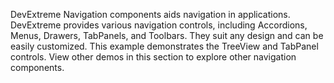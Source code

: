 DevExtreme Navigation components aids navigation in applications. DevExtreme provides various navigation controls, including Accordions, Menus, Drawers, TabPanels, and Toolbars. They suit any design and can be easily customized. This example demonstrates the TreeView and TabPanel controls. View other demos in this section to explore other navigation components.
<!--split-->